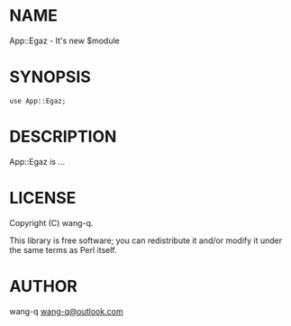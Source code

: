 # NAME

App::Egaz - It's new $module

# SYNOPSIS

    use App::Egaz;

# DESCRIPTION

App::Egaz is ...

# LICENSE

Copyright (C) wang-q.

This library is free software; you can redistribute it and/or modify
it under the same terms as Perl itself.

# AUTHOR

wang-q <wang-q@outlook.com>
